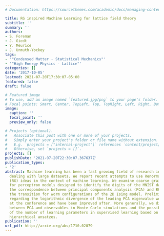 ```yaml
---
# Documentation: https://sourcethemes.com/academic/docs/managing-content/

title: RG inspired Machine Learning for lattice field theory
subtitle: ''
summary: ''
authors:
- S. Foreman
- J. Giedt
- Y. Meurice
- J. Unmuth-Yockey
tags:
- '"Condensed Matter - Statistical Mechanics"'
- '"High Energy Physics - Lattice"'
categories: []
date: '2017-10-05'
lastmod: 2021-07-20T17:30:07-05:00
featured: false
draft: false

# Featured image
# To use, add an image named `featured.jpg/png` to your page's folder.
# Focal points: Smart, Center, TopLeft, Top, TopRight, Left, Right, BottomLeft, Bottom, BottomRight.
image:
  caption: ''
  focal_point: ''
  preview_only: false

# Projects (optional).
#   Associate this post with one or more of your projects.
#   Simply enter your project's folder or file name without extension.
#   E.g. `projects = ["internal-project"]` references `content/project/deep-learning/index.md`.
#   Otherwise, set `projects = []`.
projects: []
publishDate: '2021-07-20T22:30:07.367637Z'
publication_types:
- '2'
abstract: Machine learning has been a fast growing field of research in several areas
  dealing with large datasets. We report recent attempts to use Renormalization Group
  (RG) ideas in the context of machine learning. We examine coarse graining procedures
  for perceptron models designed to identify the digits of the MNIST data. We discuss
  the correspondence between principal components analysis (PCA) and RG flows across
  the transition for worm configurations of the 2D Ising model. Preliminary results
  regarding the logarithmic divergence of the leading PCA eigenvalue were presented
  at the conference and have been improved after. More generally, we discuss the relationship
  between PCA and observables in Monte Carlo simulations and the possibility of reduction
  of the number of learning parameters in supervised learning based on RG inspired
  hierarchical ansatzes.
publication: ''
url_pdf: http://arxiv.org/abs/1710.02079
---
```

